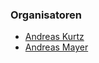 ### Organisatoren
* [Andreas Kurtz](mailto:andreas.kurtz@owasp.org)
* [Andreas Mayer](mailto:andreas.mayer@owasp.org)
